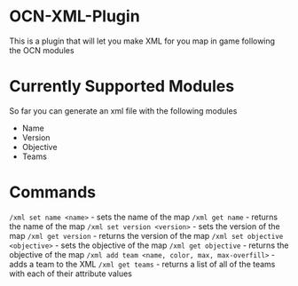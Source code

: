 OCN-XML-Plugin
==============

This is a plugin that will let you make XML for you map in game following the OCN modules

Currently Supported Modules
===========================

So far you can generate an xml file with the following modules

- Name
- Version
- Objective
- Teams


Commands
========
`/xml set name <name>` - sets the name of the map
`/xml get name` - returns the name of the map
`/xml set version <version>` - sets the version of the map
`/xml get version` - returns the version of the map
`/xml set objective <objective>` - sets the objective of the map
`/xml get objective` - returns the objective of the map
`/xml add team <name, color, max, max-overfill>` - adds a team to the XML
`/xml get teams` - returns a list of all of the teams with each of their attribute values